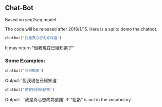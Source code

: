 ## Chat-Bot

Based on seq2seq model.

The code will be released after 2018/1/15. Here is a api to demo the chatbot.

```python
chatbot('我是真心想向妳保證')
```

It may return "但我現在已經知道了"


### Some Examples:

```python
chatbot('我也知道')
```
Output:
    '但我現在已經知道'
    
```python
chatbot('安安你好給虧嗎')
```
Output:
    '我是真心想向妳道謝'
↑ "給虧" is not in the vocabulary
